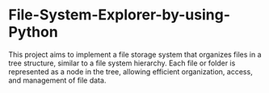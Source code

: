 # File-System-Explorer-by-using-Python
This project aims to implement a file storage system that organizes files in a tree structure, similar to a file system hierarchy. Each file or folder is represented as a node in the tree, allowing efficient organization, access, and management of file data.
